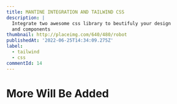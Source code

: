 ```yaml
---
title: MANTINE INTEGRATION AND TAILWIND CSS
description: |
  Integrate two awesome css library to beutifuly your design
  and components
thumbnail: http://placeimg.com/640/480/robot
publishedAt: '2022-06-25T14:34:09.275Z'
label:
  - tailwind
  - css
commentId: 14
---
```


# More Will Be Added
